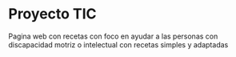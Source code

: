 # Proyecto TIC
 Pagina web con recetas con foco en ayudar a las personas con discapacidad motriz o intelectual con recetas simples y adaptadas
